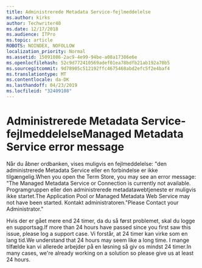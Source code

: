 ```yaml
---
title: Administrerede Metadata Service-fejlmeddelelse
ms.author: kirks
author: Techwriter40
ms.date: 12/17/2018
ms.audience: ITPro
ms.topic: article
ROBOTS: NOINDEX, NOFOLLOW
localization_priority: Normal
ms.assetid: 15091086-2ac9-4e99-94be-a08a17386e6e
ms.openlocfilehash: 52c9d772410569adef01ea78bdfb21ab192a70b5
ms.sourcegitcommit: 9d78905c512192ffc4675468abd2efc5f2e4baf4
ms.translationtype: MT
ms.contentlocale: da-DK
ms.lasthandoff: 04/23/2019
ms.locfileid: "32409108"
---
```

# <a name="managed-metadata-service-error-message"></a><span data-ttu-id="9340e-102">Administrerede Metadata Service-fejlmeddelelse</span><span class="sxs-lookup"><span data-stu-id="9340e-102">Managed Metadata Service error message</span></span>

<span data-ttu-id="9340e-103">Når du åbner ordbanken, vises muligvis en fejlmeddelelse: "den administrerede Metadata Service eller en forbindelse er ikke tilgængelig.</span><span class="sxs-lookup"><span data-stu-id="9340e-103">When you open the Term Store, you may see an error message: "The Managed Metadata Service or Connection is currently not available.</span></span> <span data-ttu-id="9340e-104">Programgruppen eller den administrerede metadatawebtjeneste er muligvis ikke startet.</span><span class="sxs-lookup"><span data-stu-id="9340e-104">The Application Pool or Managed Metadata Web Service may not have been started.</span></span> <span data-ttu-id="9340e-105">Kontakt administratoren."</span><span class="sxs-lookup"><span data-stu-id="9340e-105">Please Contact your Administrator."</span></span>
  
<span data-ttu-id="9340e-106">Hvis der er gået mere end 24 timer, da du så først problemet, skal du logge en supportsag.</span><span class="sxs-lookup"><span data-stu-id="9340e-106">If more than 24 hours have passed since you first saw this issue, please log a support case.</span></span> <span data-ttu-id="9340e-107">Vi forstår, at 24 timer kan virke som en lang tid.</span><span class="sxs-lookup"><span data-stu-id="9340e-107">We understand that 24 hours may seem like a long time.</span></span> <span data-ttu-id="9340e-108">I mange tilfælde kan vi allerede arbejder på en løsning så giv os mindst 24 timer.</span><span class="sxs-lookup"><span data-stu-id="9340e-108">In many cases, we're already working on a solution so please give us at least 24 hours.</span></span>
  

